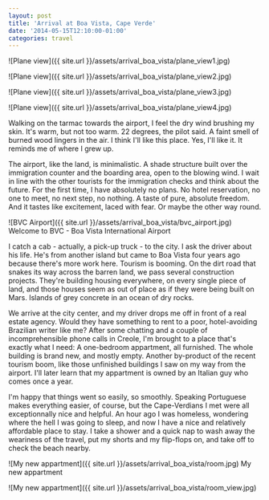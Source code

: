 ```yaml
---
layout: post
title: 'Arrival at Boa Vista, Cape Verde'
date: '2014-05-15T12:10:00-01:00'
categories: travel
---
```


![Plane view]({{ site.url }}/assets/arrival_boa_vista/plane_view1.jpg)


![Plane view]({{ site.url }}/assets/arrival_boa_vista/plane_view2.jpg)


![Plane view]({{ site.url }}/assets/arrival_boa_vista/plane_view3.jpg)


![Plane view]({{ site.url }}/assets/arrival_boa_vista/plane_view4.jpg)

Walking on the tarmac towards the airport, I feel the dry wind brushing my skin. It's warm, but not too warm. 22 degrees, the pilot said. A faint smell of burned wood lingers in the air. I think I'll like this place. Yes, I'll like it. It reminds me of where I grew up.

The airport, like the land, is minimalistic. A shade structure built over the immigration counter and the boarding area, open to the blowing wind. I wait in line with the other tourists for the immigration checks and think about the future. For the first time, I have absolutely no plans. No hotel reservation, no one to meet, no next step, no nothing. A taste of pure, absolute freedom. And it tastes like excitement, laced with fear. Or maybe the other way round.

![BVC Airport]({{ site.url }}/assets/arrival_boa_vista/bvc_airport.jpg)
Welcome to BVC - Boa Vista International Airport

I catch a cab - actually, a pick-up truck - to the city. I ask the driver about his life. He's from another island but came to Boa Vista four years ago because there's more work here. Tourism is booming. On the dirt road that snakes its way across the barren land, we pass several construction projects. They're building housing everywhere, on every single piece of land, and those houses seem as out of place as if they were being built on Mars. Islands of grey concrete in an ocean of dry rocks.

We arrive at the city center, and my driver drops me off in front of a real estate agency. Would they have something to rent to a poor, hotel-avoiding Brazilian writer like me? After some chatting and a couple of incomprehensible phone calls in Creole, I'm brought to a place that's exactly what I need: A one-bedroom appartment, all furnished. The whole building is brand new, and mostly empty. Another by-product of the recent tourism boom, like those unfinished buildings I saw on my way from the airport. I'll later learn that my appartment is owned by an Italian guy who comes once a year.

I'm happy that things went so easily, so smoothly. Speaking Portuguese makes everything easier, of course, but the Cape-Verdians I met were all exceptionnally nice and helpful. An hour ago I was homeless, wondering where the hell I was going to sleep, and now I have a nice and relatively affordable place to stay. I take a shower and a quick nap to wash away the weariness of the travel, put my shorts and my flip-flops on, and take off to check the beach nearby.

![My new appartment]({{ site.url }}/assets/arrival_boa_vista/room.jpg)
My new appartment

![My new appartment]({{ site.url }}/assets/arrival_boa_vista/room_view.jpg)
